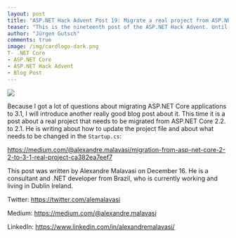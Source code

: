 ```yaml
---
layout: post
title: "ASP.NET Hack Advent Post 19: Migrate a real project from ASP.NET Core 2.2 to 3.1"
teaser: "This is the nineteenth post of the ASP.NET Hack Advent. Until December 24th I'm going to post a link to a good community resource per day and a few lines about it."
author: "Jürgen Gutsch"
comments: true
image: /img/cardlogo-dark.png
T- .NET Core
- ASP.NET Core
- ASP.NET Hack Advent
- Blog Post
---
```


![]({{site.baseurl}}/img/advent/advent.jpg)

Because I got a lot of questions about migrating ASP.NET Core applications to 3.1, I will introduce another really good blog post about it. This time it is a post about a real project that needs to be migrated from ASP.NET Core 2.2. to 2.1. He is writing about how to update the project file and about what needs to be changed in the `Startup.cs`:

https://medium.com/@alexandre.malavasi/migration-from-asp-net-core-2-2-to-3-1-real-project-ca382ea7eef7

This post was written by Alexandre Malavasi on December 16. He is a consultant and .NET developer from Brazil, who is currently working and living in Dublin Ireland. 

Twitter: https://twitter.com/alemalavasi

Medium: https://medium.com/@alexandre.malavasi

LinkedIn: https://www.linkedin.com/in/alexandremalavasi/



